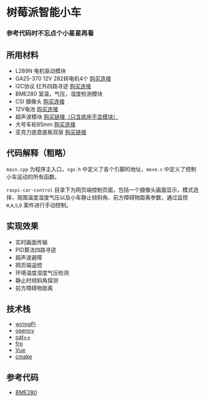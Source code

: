 # 树莓派智能小车

### 参考代码时不忘点个小星星再看

## 所用材料
- L289N 电机驱动模块
- GA25-370 12V 282转电机4个 [购买连接](https://item.taobao.com/item.htm?_u=k3hol22g88f2&id=693298985042&spm=a1z09.2.0.0.19812e8dsYZmqG)
- I2C协议 红外四路寻迹  [购买连接](https://e.tb.cn/h.6bcGMTHxDyDge5J?tk=b9RFerzNhHn)
- BME280 室温，气压，湿度检测模块
- CSI 摄像头 [购买连接](https://item.taobao.com/item.htm?spm=a1z09.2.0.0.19812e8dsYZmqG&id=600312132103&_u=k3hol22g8fca)
- 12V电池   [购买连接](https://item.taobao.com/item.htm?_u=k3hol22g9733&id=573013194357&spm=a1z09.2.0.0.19812e8dsYZmqG)
- 超声波模块  [购买链接（只含底座不含模块）](https://item.taobao.com/item.htm?_u=k3hol22g2598&id=576417178269&spm=a1z09.2.0.0.19812e8dsYZmqG)
- 大号车轮85mm [购买连接](https://detail.tmall.com/item.htm?id=670160152244&spm=a1z09.2.0.0.19812e8dsYZmqG&_u=k3hol22g9527)
- 亚克力底盘底板双层 [购买链接](https://item.taobao.com/item.htm?spm=a1z09.2.0.0.19812e8dsYZmqG&id=653879212101&_u=k3hol22gd878)

## 代码解释（粗略）
`main.cpp` 为程序主入口，`sgx.h` 中定义了各个引脚的地址，`move.c` 中定义了控制小车运动的所有函数。

`raspi-car-control` 目录下为网页端控制页面，包括一个摄像头画面显示，模式选择，周围温度湿度气压以及小车静止倾斜角、前方障碍物距离参数，通过监控 `W`,`A`,`S`,`D` 案件进行手动控制。

## 实现效果
- 实时画面传输
- PID算法四路寻迹
- 超声波避障
- 网页端遥控
- 环境温度湿度气压检测
- 静止时倾斜角探测
- 前方障碍物距离

## 技术栈
- [wiringPi](https://github.com/WiringPi/WiringPi)
- [opencv](https://github.com/opencv/opencv)
- [oat++](https://github.com/oatpp/oatpp)
- [frp](https://github.com/fatedier/frp)
- [Vue](https://github.com/vuejs/vue)
- [cmake](https://github.com/Kitware/CMake)

## 参考代码
- [BME280](https://github.com/davebm1/c-bme280-pi)